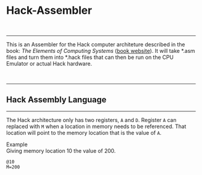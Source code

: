 # Hack-Assembler

<br />

---

This is an Assembler for the Hack computer architeture described in the book: *The Elements of Computing Systems* ([book website](http://www.nand2tetris.org)). It will take *.asm files and turn them into *.hack files that can then be run on the CPU Emulator or actual Hack hardware.

<br />

---

## Hack Assembly Language

---

The Hack architecture only has two registers, ```A``` and ```D```. Register ```A``` can replaced with ```M``` when a location in memory needs to be referenced. That location will point to the memory location that is the value of ```A```.

Example
<br />
Giving memory location 10 the value of 200.

```
@10
M=200
```